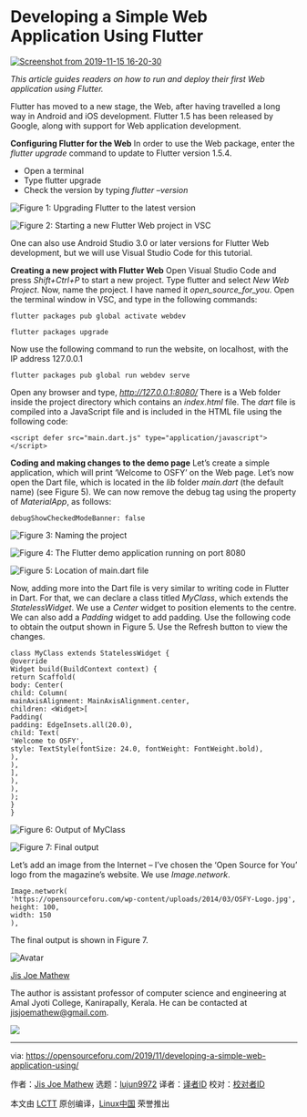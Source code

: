 [#]: collector: (lujun9972)
[#]: translator: ( )
[#]: reviewer: ( )
[#]: publisher: ( )
[#]: url: ( )
[#]: subject: (Developing a Simple Web Application Using Flutter)
[#]: via: (https://opensourceforu.com/2019/11/developing-a-simple-web-application-using/)
[#]: author: (Jis Joe Mathew https://opensourceforu.com/author/jis-joe/)

Developing a Simple Web Application Using Flutter
======

[![][1]][2]

_This article guides readers on how to run and deploy their first Web application using Flutter._

Flutter has moved to a new stage, the Web, after having travelled a long way in Android and iOS development. Flutter 1.5 has been released by Google, along with support for Web application development.

**Configuring Flutter for the Web**
In order to use the Web package, enter the _flutter upgrade_ command to update to Flutter version 1.5.4.

  * Open a terminal
  * Type flutter upgrade
  * Check the version by typing _flutter –version_



![Figure 1: Upgrading Flutter to the latest version][3]

![Figure 2: Starting a new Flutter Web project in VSC][4]

One can also use Android Studio 3.0 or later versions for Flutter Web development, but we will use Visual Studio Code for this tutorial.

**Creating a new project with Flutter Web**
Open Visual Studio Code and press _Shift+Ctrl+P_ to start a new project. Type flutter and select _New Web Project_.
Now, name the project. I have named it _open_source_for_you_.
Open the terminal window in VSC, and type in the following commands:

```
flutter packages pub global activate webdev

flutter packages upgrade
```

Now use the following command to run the website, on localhost, with the IP address 127.0.0.1

```
flutter packages pub global run webdev serve
```

Open any browser and type, _<http://127.0.0.1:8080/>_
There is a Web folder inside the project directory which contains an _index.html_ file. The _dart_ file is compiled into a JavaScript file and is included in the HTML file using the following code:

```
<script defer src="main.dart.js" type="application/javascript"></script>
```

**Coding and making changes to the demo page**
Let’s create a simple application, which will print ‘Welcome to OSFY’ on the Web page.
Let’s now open the Dart file, which is located in the _lib_ folder _main.dart_ (the default name) (see Figure 5).
We can now remove the debug tag using the property of _MaterialApp_, as follows:

```
debugShowCheckedModeBanner: false
```

![Figure 3: Naming the project][5]

![Figure 4: The Flutter demo application running on port 8080][6]

![Figure 5: Location of main.dart file][7]

Now, adding more into the Dart file is very similar to writing code in Flutter in Dart. For that, we can declare a class titled _MyClass_, which extends the _StatelessWidget_.
We use a _Center_ widget to position elements to the centre. We can also add a _Padding_ widget to add padding. Use the following code to obtain the output shown in Figure 5. Use the Refresh button to view the changes.

```
class MyClass extends StatelessWidget {
@override
Widget build(BuildContext context) {
return Scaffold(
body: Center(
child: Column(
mainAxisAlignment: MainAxisAlignment.center,
children: <Widget>[
Padding(
padding: EdgeInsets.all(20.0),
child: Text(
'Welcome to OSFY',
style: TextStyle(fontSize: 24.0, fontWeight: FontWeight.bold),
),
),
],
),
),
);
}
}
```

![Figure 6: Output of MyClass][8]

![Figure 7: Final output][9]

Let’s add an image from the Internet – I’ve chosen the ‘Open Source for You’ logo from the magazine’s website. We use _Image.network_.

```
Image.network(
'https://opensourceforu.com/wp-content/uploads/2014/03/OSFY-Logo.jpg',
height: 100,
width: 150
),
```

The final output is shown in Figure 7.

![Avatar][10]

[Jis Joe Mathew][11]

The author is assistant professor of computer science and engineering at Amal Jyoti College, Kanirapally, Kerala. He can be contacted at [jisjoemathew@gmail.com][12].

[![][13]][14]

--------------------------------------------------------------------------------

via: https://opensourceforu.com/2019/11/developing-a-simple-web-application-using/

作者：[Jis Joe Mathew][a]
选题：[lujun9972][b]
译者：[译者ID](https://github.com/译者ID)
校对：[校对者ID](https://github.com/校对者ID)

本文由 [LCTT](https://github.com/LCTT/TranslateProject) 原创编译，[Linux中国](https://linux.cn/) 荣誉推出

[a]: https://opensourceforu.com/author/jis-joe/
[b]: https://github.com/lujun9972
[1]: https://i1.wp.com/opensourceforu.com/wp-content/uploads/2019/11/Screenshot-from-2019-11-15-16-20-30.png?resize=696%2C495&ssl=1 (Screenshot from 2019-11-15 16-20-30)
[2]: https://i1.wp.com/opensourceforu.com/wp-content/uploads/2019/11/Screenshot-from-2019-11-15-16-20-30.png?fit=900%2C640&ssl=1
[3]: https://i0.wp.com/opensourceforu.com/wp-content/uploads/2019/11/Figure-1-Upgrading-Flutter-to-the-latest-version.jpg?resize=350%2C230&ssl=1
[4]: https://i0.wp.com/opensourceforu.com/wp-content/uploads/2019/11/Figure-2-Starting-a-new-Flutter-Web-project-in-VSC.jpg?resize=350%2C93&ssl=1
[5]: https://i2.wp.com/opensourceforu.com/wp-content/uploads/2019/11/Figure-3-Naming-the-project.jpg?resize=350%2C147&ssl=1
[6]: https://i0.wp.com/opensourceforu.com/wp-content/uploads/2019/11/Figure-4-The-Flutter-demo-application-running-on-port-8080.jpg?resize=350%2C111&ssl=1
[7]: https://i2.wp.com/opensourceforu.com/wp-content/uploads/2019/11/Figure-5-Location-of-main.dart-file.jpg?resize=350%2C173&ssl=1
[8]: https://i2.wp.com/opensourceforu.com/wp-content/uploads/2019/11/Figure-6-Output-of-MyClass.jpg?resize=350%2C173&ssl=1
[9]: https://i0.wp.com/opensourceforu.com/wp-content/uploads/2019/11/Figure-7-Final-output.jpg?resize=350%2C167&ssl=1
[10]: https://secure.gravatar.com/avatar/64db0e07799ae14fd1b51d0633db6593?s=100&r=g
[11]: https://opensourceforu.com/author/jis-joe/
[12]: mailto:jisjoemathew@gmail.com
[13]: https://opensourceforu.com/wp-content/uploads/2019/11/assoc.png
[14]: https://feedburner.google.com/fb/a/mailverify?uri=LinuxForYou&loc=en_US
